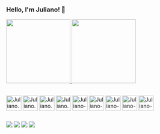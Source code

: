 ### Hello, I'm Juliano! 👋

  
<div>
  <a href="https://github.com/JulianoCodeLab">
    <img height="170em" src="https://github-readme-stats.vercel.app/api?username=JulianoCodeLab&show_icons=true&theme=dark&include_all_commits=true&count_private=false"/>
    <img height="170em" src="https://github-readme-stats.vercel.app/api/top-langs/?username=JulianoCodeLab&layout=compact&langs_count=16&theme=dark"/>
  </a>
</div>

##

<div>
    <img align="center" alt="Juliano.html" heght="30" width="40" src="https://icongr.am/devicon/html5-original.svg?size=128&color=currentColor" />
    <img align="center" alt="Juliano.css" heght="30" width="40" src="https://icongr.am/devicon/css3-original.svg?size=128&color=currentColor" />
    <img align="center" alt="Juliano.c" heght="30" width="40" src="https://icongr.am/devicon/c-original.svg?size=128&color=currentColor" />
    <img align="center" alt="Juliano.cpp" heght="30" width="40" src="https://icongr.am/devicon/cplusplus-original.svg?size=128&color=currentColor" />
    <img align="center" alt="Juliano-JAVA" heght="30" width="40" src="https://icongr.am/devicon/java-original.svg?size=128&color=currentColor" />
    <img align="center" alt="Juliano-py" heght="30" width="40" src="https://icongr.am/devicon/python-original.svg?size=128&color=currentColor" />
    <img align="center" alt="Juliano-Myslq" heght="30" width="40" src="https://icongr.am/devicon/mysql-original-wordmark.svg?size=128&color=currentColor" />
    <img align="center" alt="Juliano-Linux" heght="30" width="40" src="https://icongr.am/devicon/linux-original.svg?size=128&color=currentColor" />
    <img align="center" alt="Juliano-Ubunto" heght="30" width="40" src="https://icongr.am/devicon/ubuntu-plain.svg?size=128&color=currentColor" />
<div/>

##

<div>
<a href = "mailto:gestaojuliano99@gmail.com" ><img margin top = "50" src = "https://img.shields.io/badge/Gmail-D14836?style=for-the-badge&logo=gmail&logoColor=white"></a>
<a href = "https://api.whatsapp.com/send?phone=5512996290196"><img src = "https://img.shields.io/badge/WhatsApp-25D366?style=for-the-badge&logo=whatsapp&logoColor=white"></a>
<a href = "https://www.linkedin.com/in/juliano-ambrósio-4063042a3/"><img src = "https://img.shields.io/badge/LinkedIn-0077B5?style=for-the-badge&logo=linkedin&logoColor=white"></a>
<a href = "https://julianocodelab.github.io/meu-portifolio/index.html"><img src = "https://img.shields.io/badge/website-000000?style=for-the-badge&logo=About.me&logoColor=white"></a>
  
</div>

